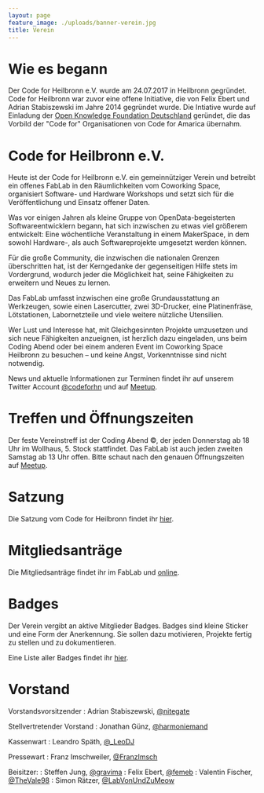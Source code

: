 ```yaml
---
layout: page
feature_image: ./uploads/banner-verein.jpg
title: Verein
---
```


# Wie es begann

Der Code for Heilbronn e.V. wurde am 24.07.2017 in Heilbronn gegründet. Code
for Heilbronn war zuvor eine offene Initiative, die von Felix Ebert
und Adrian Stabiszewski im Jahre 2014 gegründet wurde. Die Intiative wurde
auf Einladung der [Open Knowledge Foundation Deutschland](https://oknf.de)
geründet, die das Vorbild der "Code for" Organisationen von Code for Amarica
übernahm.

# Code for Heilbronn e.V.
Heute ist der Code for Heilbronn e.V. ein gemeinnütziger Verein
und betreibt ein offenes FabLab in den Räumlichkeiten
vom Coworking Space, organisiert Software- und Hardware Workshops und setzt sich
für die Veröffentlichung und Einsatz offener Daten.

Was vor einigen Jahren als kleine Gruppe von OpenData-begeisterten Softwareentwicklern begann,
hat sich inzwischen zu etwas viel größerem entwickelt: Eine wöchentliche Veranstaltung in einem MakerSpace,
in dem sowohl Hardware-, als auch Softwareprojekte umgesetzt werden können.

Für die große Community, die inzwischen die nationalen Grenzen überschritten hat,
ist der Kerngedanke der gegenseitigen Hilfe stets im Vordergrund, wodurch jeder die Möglichkeit hat,
seine Fähigkeiten zu erweitern und Neues zu lernen.

Das FabLab umfasst inzwischen eine große Grundausstattung  an Werkzeugen,
sowie einen Lasercutter, zwei 3D-Drucker, eine Platinenfräse, Lötstationen, Labornetzteile und viele weitere
nützliche Utensilien.

Wer Lust und Interesse hat, mit Gleichgesinnten Projekte umzusetzen und sich neue Fähigkeiten anzueignen,
ist herzlich dazu eingeladen, uns beim Coding Abend oder bei einem anderen Event im Coworking Space Heilbronn zu besuchen –
und keine Angst, Vorkenntnisse sind nicht notwendig.

News und aktuelle Informationen zur Terminen findet ihr auf unserem Twitter Account
[@codeforhn](https://twitter.com/codeforhn) und auf [Meetup](https://meetup.com/codeforhn/).

# Treffen und Öffnungszeiten

Der feste Vereinstreff ist der Coding Abend &copy;, der jeden Donnerstag ab
18 Uhr im Wollhaus, 5. Stock stattfindet.
Das FabLab ist auch jeden zweiten Samstag ab 13 Uhr offen. Bitte schaut
nach den genauen Öffnungszeiten auf [Meetup](https://meetup.com/codeforhn/).

# Satzung

Die Satzung vom Code for Heilbronn findet ihr [hier](satzung.html).

# Mitgliedsanträge

Die Mitgliedsanträge findet ihr im FabLab und [online](/uploads/mitgliedsantrag.pdf).

# Badges

Der Verein vergibt an aktive Mitglieder Badges. Badges sind kleine Sticker und
eine Form der Anerkennung. Sie sollen dazu motivieren, Projekte fertig zu stellen und zu dokumentieren.

Eine Liste aller Badges findet ihr [hier](badges.html).

# Vorstand

Vorstandsvorsitzender
: Adrian Stabiszewski, [@nitegate](https://twitter.com/nitegate)

Stellvertretender Vorstand
: Jonathan Günz, [@harmoniemand](https://twitter.com/harmoniemand)

Kassenwart
: Leandro Späth, [@_LeoDJ](https://twitter.com/_LeoDJ)

Pressewart
: Franz Imschweiler, [@FranzImsch](https://twitter.com/FranzImsch)

Beisitzer:
: Steffen Jung, [@gravima](https://twitter.com/gravima)
: Felix Ebert, [@femeb](https://twitter.com/femeb)
: Valentin Fischer, [@TheVale98](https://twitter.com/TheVale98)
: Simon Rätzer, [@LabVonUndZuMeow](https://twitter.com/LabVonUndZuMeow)
